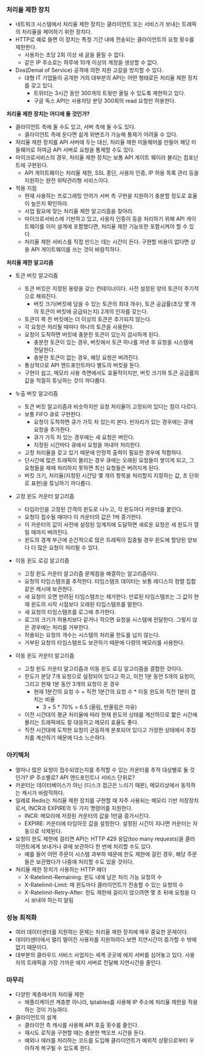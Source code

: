 ### 처리율 제한 장치
* 네트워크 시스템에서 처리율 제한 장치는 클라이언트 또는 서비스가 보내는 트래픽의 처리율을 제어하기 위한 장치다.
* HTTP로 예로 들면 이 장치는 특정 기간 내에 전송되는 클라이언트의 요청 횟수를 제한한다.
  * 사용자는 초당 2회 이상 새 글을 올릴 수 없다.
  * 같은 IP 주소로는 하루에 10개 이상의 계정을 생성할 수 없다.
* Dos(Denial of Service) 공격에 의한 자원 고갈을 방지할 수 있다.
  * 대형 IT 기업들이 공개한 거의 대부분의 API는 어떤 형태로든 처리율 제한 장치를 갖고 있다.
    * 트위터는 3시간 동안 300개의 트윗만 올릴 수 있도록 제한하고 있다.
    * 구글 독스 API는 사용자당 분당 300회의 read 요청만 허용한다.

**처리율 제한 장치는 어디에 둘 것인가?**
* 클라이언트 측에 둘 수도 있고, 서버 측에 둘 수도 있다.
  * 클라이언트 측에 둔다면 쉽게 위변조가 가능해 통제가 어려울 수 있다.
* 처리율 제한 장치를 API 서버에 두는 대신, 처리율 제한 미들웨어를 만들어 해당 미들웨어로 하여금 API 서버로 요청을 통제할 수도 있다.
* 마이크로서비스의 경우, 처리율 제한 장치는 보통 API 게이트 웨이라 불리는 컴포넌트에 구현된다.
  * API 게이트웨이는 처리율 제한, SSL 종단, 사용자 인증, IP 허용 목록 관리 등을 지원하는 완전 위탁관리형 서비스이다.
* 적용 지침
  * 현재 사용하는 프로그래밍 언어가 서버 측 구현을 지원하기 충분할 정도로 효율이 높은지 확인하라.
  * 사업 필요에 맞는 처리율 제한 알고리즘을 찾아라.
  * 마이크로서비스에 기반하고 있고, 사용자 인증이 등을 처리하기 위해 API 게이트웨이를 이미 설계에 포함했다면, 처리율 제한 기능또한 포함시켜야 할 수 있다.
  * 처리율 제한 서비스를 직접 만드는 데는 시간이 든다. 구현할 비용이 없다면 상용 API 게이트웨이를 쓰는 것이 바람직하다.

**처리율 제한 알고리즘**
* 토큰 버킷 알고리즘
  * 토큰 버킷은 지정된 용량을 갖는 컨테이너이다. 사전 설정된 양의 토큰이 주기적으로 채워진다.
    * 버킷 크기(버킷에 담을 수 있는 토큰의 최대 개수), 토큰 공급률(초당 몇 개의 토큰이 버킷에 공급되는지) 2개의 인자를 갖는다.
  * 토큰이 꽉 찬 버킷에는 더 이상의 토큰은 추가되지 않는다.
  * 각 요청은 처리될 때마다 하나의 토큰을 사용한다.
  * 요청이 도착하면 버킷에 충분한 토큰이 있는지 검사하게 된다.
    * 충분한 토큰이 있는 경우, 버킷에서 토큰 하나를 꺼낸 후 요청을 시스템에 전달한다.
    * 충분한 토큰이 없는 경우, 해당 요청은 버려진다.
  * 통상적으로 API 엔드포인트마다 별도의 버킷을 둔다.
  * 구현이 쉽고, 메모리 사용 측면에서도 효율적이지만, 버킷 크기와 토큰 공급률의 값을 적절히 튜닝하는 것이 까다롭다.

* 누출 버킷 알고리즘
  * 토큰 버킷 알고리즘과 비슷하지만 요청 처리율이 고정되어 있다는 점이 다르다.
  * 보통 FIFO 큐로 구현한다.
    * 요청이 도착하면 큐가 가득 차 있는지 본다. 빈자리가 있는 경우에는 큐에 요청을 추가한다.
    * 큐가 가득 차 있는 경우에는 새 요청은 버린다.
    * 지정된 시간마다 큐에서 요청을 꺼내어 처리한다.
  * 고정 처리율을 갖고 있기 때문에 안정적 출력이 필요한 경우에 적합하다.
  * 단시간에 많은 트래픽이 몰리는 경우 큐에는 오래된 요청들이 쌓이게 되고, 그 요청들을 제때 처리하지 못하면 최신 요청들은 버려지게 된다.
  * 버킷 크기, 처리율(지정된 시간당 몇 개의 항목을 처리할지 지정하는 값, 초 단위로 표현)을 튜닝하기 까다롭다.

* 고정 윈도 카운터 알고리즘
  * 타임라인을 고정된 간격의 윈도로 나누고, 각 윈도마다 카운터를 붙인다.
  * 요청이 접수될 때마다 이 카운터의 값은 1씩 증가한다.
  * 이 카운터의 값이 사전에 설정된 임계치에 도달하면 새로운 요청은 새 윈도가 열릴 때까지 버려진다.
  * 윈도의 경계 부근에 순간적으로 많은 트래픽이 집중될 경우 윈도에 할당된 양보다 더 많은 요청이 처리될 수 있다.

* 이동 윈도 로깅 알고리즘
  * 고정 윈도 카운터 알고리즘 문제점을 해결하는 알고리즘이다.
  * 요청의 타임스탬프를 추적한다. 타임스탬프 데이터는 보통 레디스의 정렬 집합 같은 캐시에 보관한다.
  * 새 요청이 오면 만려된 타임스탬프는 제거한다. 만료된 타임스탬프는 그 값이 현재 윈도의 시작 시점보다 오래된 타임스탬프를 말한다.
  * 새 요청의 타임스탬프를 로그에 추가한다.
  * 로그의 크기가 허용치보다 같거나 작으면 요청을 시스템에 전달한다. 그렇지 않은 경우에는 처리를 거부한다.
  * 허용되는 요청의 개수는 시스템의 처리율 한도를 넘지 않는다.
  * 거부된 요청의 타임스탬프도 보관하기 때문에 다량의 메모리를 사용한다.
  
* 이동 윈도 카운터 알고리즘
  * 고정 윈도 카운터 알고리즘과 이동 윈도 로깅 알고리즘을 결합한 것이다.
  * 한도가 분당 7개 요청으로 설정되어 있다고 하고, 이전 1분 동안 5개의 요청이, 그리고 현재 1분 동안 3개의 요청이 온 경우
    * 현재 1분간의 요청 수 + 직전 1분간의 요청 수 * 이동 윈도와 직전 1분이 겹치는 비율
      * 3 + 5 * 70% = 6.5 (올림, 반올림은 자유)
  * 이전 시간대의 평균 처리율에 따라 현재 윈도의 상태를 계산하므로 짧은 시간에 몰리는 트래픽에도 잘 대응하고 메모리 효율도 좋다.
  * 직전 시간대에 도착한 요청이 균등하게 분포되어 있다고 가정한 상태에서 추정치를 계산하기 때문에 다소 느슨하다.

### 아키텍처
* 얼마나 많은 요청이 접수되었는지를 추적할 수 있는 카운터를 추적 대상별로 둘 것인가? IP 주소별로? API 엔드포인트나 서비스 단위로?
* 카운터는 데이터베이스가 아닌 (디스크 접근은 느리기 때문), 메모리상에서 동작하는 캐시가 바람직하다.
* 일례로 Redis는 처리율 제한 장치를 구현할 때 자주 사용되는 메모리 기반 저장장치로서, INCR과 EXPIRE의 두 가지 명령어를 지원한다.
  * INCR: 메모리에 저장된 카운터의 값을 1만큼 증가시킨다.
  * EXPIRE: 카운터에 타임아웃 값을 설정한다. 설정된 시간이 지나면 카운터는 자동으로 삭제된다.
* 요청이 한도 제한에 걸리면 API는 HTTP 429 응답(too many requests)을 클라이언트에게 보내거나 큐에 보관하다 한 번에 처리할 수도 있다.
  * 예를 들어 어떤 주문이 시스템 과부하 때문에 한도 제한에 걸린 경우, 해당 주문들은 보관했다가 나중에 처리할 수도 있을 것이다.
* 처리율 제한 장치가 사용하는 HTTP 헤더
  * X-Ratelimit-Remaining: 윈도 내에 남은 처리 가능 요청의 수
  * X-Ratelimit-Limit: 매 윈도마다 클라이언트가 전송할 수 있는 요청의 수
  * X-Ratelimit-Retry-After: 한도 제한에 걸리지 않으려면 몇 초 뒤에 요청을 다시 보내야 하는지 알림

### 성능 최적화
* 여러 데이터센터를 지원하는 문제는 처리율 제한 장치에 매우 중요한 문제이다.
* 데이터센터에서 멀리 떨어진 사용자를 지원하려다 보면 지연시간이 증가할 수 밖에 없기 때문이다.
* 대부분의 클라우드 서비스 사업자는 세계 곳곳에 에지 서버를 심어놓고 있다. 사용자의 트래픽을 가장 가까운 에지 서버로 전달해 지연시간을 줄인다.

### 마무리
* 다양한 계층에서의 처리율 제한
  * 애플리케이션 계층뿐 아니라, Iptables를 사용해 IP 주소에 처리율 제한을 적용하는 것이 가능하다.
* 클라이언트의 설계
  * 클라이언 측 캐시를 사용해 API 호출 횟수를 줄인다.
  * 재시도 로직을 구현할 때는 충분한 백오프 시간을 둔다.
  * 예외나 에러를 처리하는 코드를 도입해 클라이언트가 예외적 상황으로부터 우아하게 복구될 수 있도록 한다.